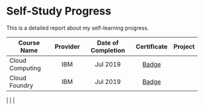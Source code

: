 # Self-Study Progress

This is a detailed report about my self-learning progress.

| Course Name | Provider | Date of Completion | Certificate | Project
|-----------------|:-----------:|:----------------------:|:-------------:|-----------:|
|Cloud Computing|IBM|Jul 2019|[Badge]([https://www.youracclaim.com/badges/ad1cc6eb-e448-40c5-9a79-ee4388b862f8/linked_in_profile](https://www.youracclaim.com/badges/ad1cc6eb-e448-40c5-9a79-ee4388b862f8/linked_in_profile))| 
|Cloud Foundry|IBM|Jul 2019|[Badge]([https://www.youracclaim.com/badges/849aab2b-e1e2-4cc8-a501-88c3be1fed03/linked_in_profile](https://www.youracclaim.com/badges/849aab2b-e1e2-4cc8-a501-88c3be1fed03/linked_in_profile))|
|
|
|

